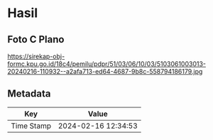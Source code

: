 # Hasil

## Foto C Plano

https://sirekap-obj-formc.kpu.go.id/18c4/pemilu/pdpr/51/03/06/10/03/5103061003013-20240216-110932--a2afa713-ed64-4687-9b8c-558794186179.jpg


## Metadata

| Key        | Value               |
| ---------- | ------------------- |
| Time Stamp | 2024-02-16 12:34:53 |



